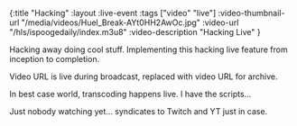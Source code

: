 {:title "Hacking"
 :layout :live-event
 :tags ["video" "live"]
 :video-thumbnail-url "/media/videos/Huel_Break-AYt0HH2AwOc.jpg"
 :video-url "/hls/ispoogedaily/index.m3u8"
 :video-description "Hacking Live"
 }

Hacking away doing cool stuff. Implementing this hacking live feature from inception to completion.

Video URL is live during broadcast, replaced with video URL for archive.

In best case world, transcoding happens live. I have the scripts...

Just nobody watching yet... syndicates to Twitch and YT just in case.


